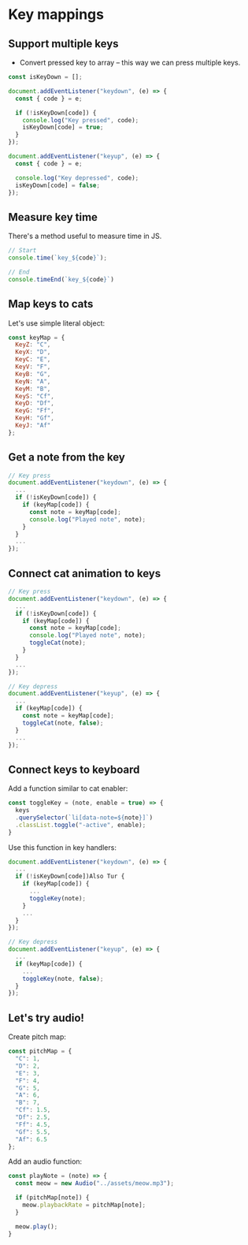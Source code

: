 # Key mappings

## Support multiple keys

* Convert pressed key to array – this way we can press multiple keys.

```js
const isKeyDown = [];

document.addEventListener("keydown", (e) => {
  const { code } = e;

  if (!isKeyDown[code]) {
    console.log("Key pressed", code);
    isKeyDown[code] = true;
  }
});

document.addEventListener("keyup", (e) => {
  const { code } = e;

  console.log("Key depressed", code);
  isKeyDown[code] = false;
});
```

## Measure key time

There's a method useful to measure time in JS.

```js
// Start
console.time(`key_${code}`);

// End
console.timeEnd(`key_${code}`)
```

## Map keys to cats

Let's use simple literal object:

```js
const keyMap = {
  KeyZ: "C",
  KeyX: "D",
  KeyC: "E",
  KeyV: "F",
  KeyB: "G",
  KeyN: "A",
  KeyM: "B",
  KeyS: "Cf",
  KeyD: "Df",
  KeyG: "Ff",
  KeyH: "Gf",
  KeyJ: "Af"
};
```

## Get a note from the key

```js
// Key press
document.addEventListener("keydown", (e) => {
  ...
  if (!isKeyDown[code]) {
    if (keyMap[code]) {
      const note = keyMap[code];
      console.log("Played note", note);
    }
  }
  ...
});
```

## Connect cat animation to keys

```js
// Key press
document.addEventListener("keydown", (e) => {
  ...
  if (!isKeyDown[code]) {
    if (keyMap[code]) {
      const note = keyMap[code];
      console.log("Played note", note);
      toggleCat(note);
    }
  }
  ...
});
```

```js
// Key depress
document.addEventListener("keyup", (e) => {
  ...
  if (keyMap[code]) {
    const note = keyMap[code];
    toggleCat(note, false);
  }
  ...
});
```

## Connect keys to keyboard

Add a function similar to cat enabler:

```js
const toggleKey = (note, enable = true) => {
  keys
  .querySelector(`li[data-note=${note}]`)
  .classList.toggle("-active", enable);
}
```

Use this function in key handlers:

```js
document.addEventListener("keydown", (e) => {
  ...
  if (!isKeyDown[code])Also Tur {
    if (keyMap[code]) {
      ...
      toggleKey(note);
    }
    ...
  }
});

// Key depress
document.addEventListener("keyup", (e) => {
  ...
  if (keyMap[code]) {
    ...
    toggleKey(note, false);
  }
});
```

## Let's try audio!

Create pitch map:

```js
const pitchMap = {
  "C": 1,
  "D": 2,
  "E": 3,
  "F": 4,
  "G": 5,
  "A": 6,
  "B": 7,
  "Cf": 1.5,
  "Df": 2.5,
  "Ff": 4.5,
  "Gf": 5.5,
  "Af": 6.5
};
```

Add an audio function:

```js
const playNote = (note) => {
  const meow = new Audio("../assets/meow.mp3");

  if (pitchMap[note]) {
    meow.playbackRate = pitchMap[note];
  }

  meow.play();
}
```

